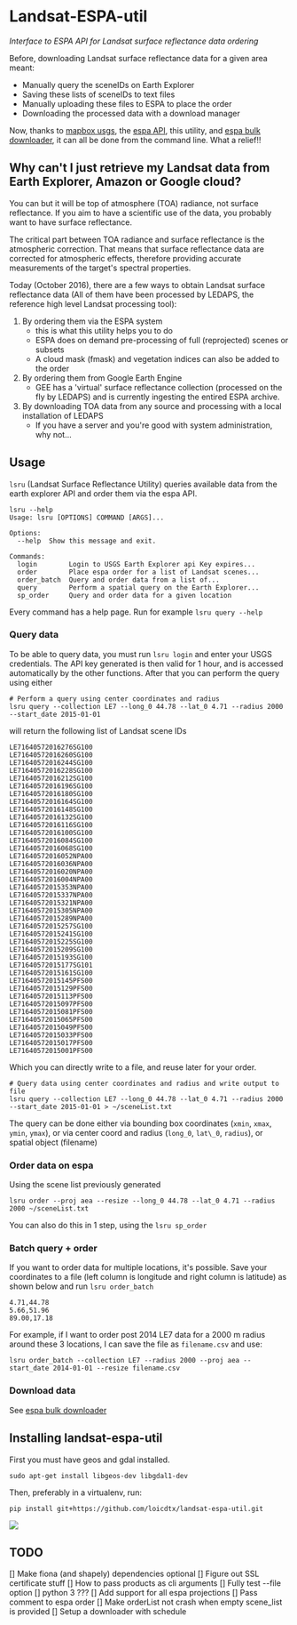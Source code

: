 # Landsat-ESPA-util
*Interface to ESPA API for Landsat surface reflectance data ordering*

Before, downloading Landsat surface reflectance data for a given area meant:
- Manually query the sceneIDs on Earth Explorer
- Saving these lists of sceneIDs to text files
- Manually uploading these files to ESPA to place the order
- Downloading the processed data with a download manager

Now, thanks to [mapbox usgs](https://github.com/mapbox/usgs), the [espa API](https://github.com/USGS-EROS/espa-api), this utility, and [espa bulk downloader](https://github.com/USGS-EROS/espa-bulk-downloader), it can all be done from the command line. What a relief!!

## Why can't I just retrieve my Landsat data from Earth Explorer, Amazon or Google cloud?

You can but it will be top of atmosphere (TOA) radiance, not surface reflectance. If you aim to have a scientific use of the data, you probably want to have surface reflectance.

The critical part between TOA radiance and surface reflectance is the atmospheric correction. That means that surface reflectance data are corrected for atmospheric effects, therefore providing accurate measurements of the target's spectral properties.

Today (October 2016), there are a few ways to obtain Landsat surface reflectance data (All of them have been processed by LEDAPS, the reference high level Landsat processing tool):
1. By ordering them via the ESPA system
    - this is what this utility helps you to do
    - ESPA does on demand pre-processing of full (reprojected) scenes or subsets
    - A cloud mask (fmask) and vegetation indices can also be added to the order
1. By ordering them from Google Earth Engine
	- GEE has a 'virtual' surface reflectance collection (processed on the fly by LEDAPS) and is currently ingesting the entired ESPA archive.
1. By downloading TOA data from any source and processing with a local installation of LEDAPS
	- If you have a server and you're good with system administration, why not...


## Usage

`lsru` (Landsat Surface Reflectance Utility) queries available data from the earth explorer API and order them via the espa API.

```
lsru --help
Usage: lsru [OPTIONS] COMMAND [ARGS]...

Options:
  --help  Show this message and exit.

Commands:
  login        Login to USGS Earth Explorer api Key expires...
  order        Place espa order for a list of Landsat scenes...
  order_batch  Query and order data from a list of...
  query        Perform a spatial query on the Earth Explorer...
  sp_order     Query and order data for a given location
```

Every command has a help page. Run for example `lsru query --help`

### Query data

To be able to query data, you must run `lsru login` and enter your USGS credentials. The API key generated is then valid for 1 hour, and is accessed automatically by the other functions.
After that you can perform the query using either 

```
# Perform a query using center coordinates and radius
lsru query --collection LE7 --long_0 44.78 --lat_0 4.71 --radius 2000 --start_date 2015-01-01
```
will return the following list of Landsat scene IDs

```
LE71640572016276SG100
LE71640572016260SG100
LE71640572016244SG100
LE71640572016228SG100
LE71640572016212SG100
LE71640572016196SG100
LE71640572016180SG100
LE71640572016164SG100
LE71640572016148SG100
LE71640572016132SG100
LE71640572016116SG100
LE71640572016100SG100
LE71640572016084SG100
LE71640572016068SG100
LE71640572016052NPA00
LE71640572016036NPA00
LE71640572016020NPA00
LE71640572016004NPA00
LE71640572015353NPA00
LE71640572015337NPA00
LE71640572015321NPA00
LE71640572015305NPA00
LE71640572015289NPA00
LE71640572015257SG100
LE71640572015241SG100
LE71640572015225SG100
LE71640572015209SG100
LE71640572015193SG100
LE71640572015177SG101
LE71640572015161SG100
LE71640572015145PFS00
LE71640572015129PFS00
LE71640572015113PFS00
LE71640572015097PFS00
LE71640572015081PFS00
LE71640572015065PFS00
LE71640572015049PFS00
LE71640572015033PFS00
LE71640572015017PFS00
LE71640572015001PFS00
```

Which you can directly write to a file, and reuse later for your order.

```
# Query data using center coordinates and radius and write output to file
lsru query --collection LE7 --long_0 44.78 --lat_0 4.71 --radius 2000 --start_date 2015-01-01 > ~/sceneList.txt
```

The query can be done either via bounding box coordinates (`xmin`, `xmax`, `ymin`, `ymax`), or via center coord and radius (`long_0`, `lat\_0`, `radius`), or spatial object (filename)

### Order data on espa

Using the scene list previously generated

```
lsru order --proj aea --resize --long_0 44.78 --lat_0 4.71 --radius 2000 ~/sceneList.txt
```

You can also do this in 1 step, using the `lsru sp_order`


### Batch query + order

If you want to order data for multiple locations, it's possible. Save your coordinates to a file (left column is longitude and right column is latitude) as shown below and run `lsru order_batch`

```
4.71,44.78
5.66,51.96
89.00,17.18
```

For example, if I want to order post 2014 LE7 data for a 2000 m radius around these 3 locations, I can save the file as `filename.csv` and use:

```
lsru order_batch --collection LE7 --radius 2000 --proj aea --start_date 2014-01-01 --resize filename.csv
```

### Download data

See [espa bulk downloader](https://github.com/USGS-EROS/espa-bulk-downloader)


## Installing landsat-espa-util

First you must have geos and gdal installed.

```
sudo apt-get install libgeos-dev libgdal1-dev
```

Then, preferably in a virtualenv, run:

```
pip install git+https://github.com/loicdtx/landsat-espa-util.git
```

![](https://i.imgflip.com/1c7eet.jpg)


## TODO
[] Make fiona (and shapely) dependencies optional
[] Figure out SSL certificate stuff
[] How to pass products as cli arguments
[] Fully test --file option
[] python 3 ???
[] Add support for all espa projections
[] Pass comment to espa order
[] Make orderList not crash when empty scene_list is provided
[] Setup a downloader with schedule